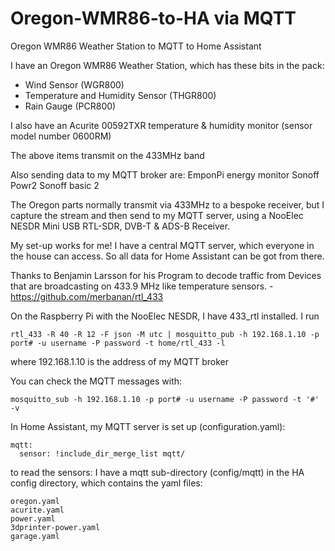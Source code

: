 # Oregon-WMR86-to-HA via MQTT
Oregon WMR86 Weather Station to MQTT to Home Assistant

I have an Oregon WMR86 Weather Station, which has these bits in the pack:
* Wind Sensor (WGR800)
* Temperature and Humidity Sensor  (THGR800)
* Rain Gauge (PCR800)

I also have an Acurite 00592TXR temperature & humidity monitor (sensor model number 0600RM)

The above items transmit on the 433MHz band

Also sending data to my MQTT broker are:
EmponPi energy monitor
Sonoff Powr2 
Sonoff basic 2

The Oregon parts normally transmit via 433MHz to a bespoke receiver, but I capture the stream and then send to my MQTT server, using a NooElec NESDR Mini USB RTL-SDR, DVB-T & ADS-B Receiver.

My set-up works for me! I have a central MQTT server, which everyone in the house can access. So all data for Home Assistant can be got from there.

Thanks to Benjamin Larsson for his Program to decode traffic from Devices that are broadcasting on 433.9 MHz like temperature sensors. - https://github.com/merbanan/rtl_433

On the Raspberry Pi with the NooElec NESDR, I have 433_rtl installed.
I run 
```
rtl_433 -R 40 -R 12 -F json -M utc | mosquitto_pub -h 192.168.1.10 -p port# -u username -P password -t home/rtl_433 -l
```
where 192.168.1.10 is the address of my MQTT broker

You can check the MQTT messages with:
```
mosquitto_sub -h 192.168.1.10 -p port# -u username -P password -t '#' -v
```
In Home Assistant, my MQTT server is set up (configuration.yaml):
```
mqtt:
  sensor: !include_dir_merge_list mqtt/
```
to read the sensors:
I have a mqtt sub-directory (config/mqtt) in the HA config directory, which contains the yaml files:
```
oregon.yaml
acurite.yaml
power.yaml
3dprinter-power.yaml
garage.yaml
```

